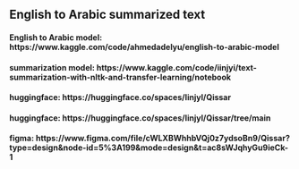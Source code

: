 <h2>English to Arabic summarized text</h2>
<h4>English to Arabic model:  https://www.kaggle.com/code/ahmedadelyu/english-to-arabic-model</h4>
<h4>summarization model:  https://www.kaggle.com/code/iinjyi/text-summarization-with-nltk-and-transfer-learning/notebook</h4>
<h4>huggingface: https://huggingface.co/spaces/IinjyI/Qissar</h4>
<h4>huggingface:  https://huggingface.co/spaces/IinjyI/Qissar/tree/main</h4>
<h4>figma: https://www.figma.com/file/cWLXBWhhbVQj0z7ydsoBn9/Qissar?type=design&node-id=5%3A199&mode=design&t=ac8sWJqhyGu9ieCk-1</h4>
